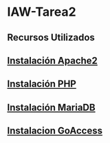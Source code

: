 # IAW-Tarea2

## Recursos Utilizados

## [Instalación Apache2](/apache.md)

## [Instalación PHP](/php.md)

## [Instalación MariaDB](/mariadb.md)

## [Instalacion GoAccess](/goaccess.md)
